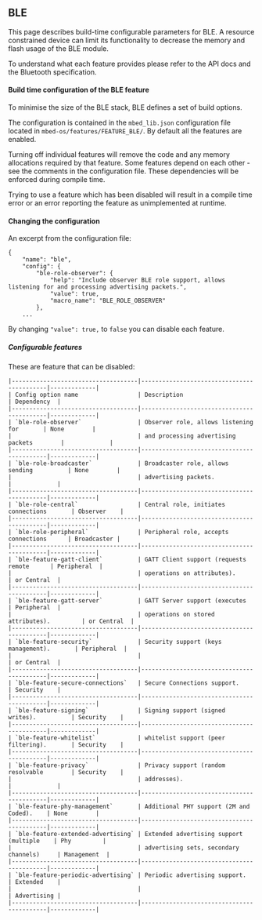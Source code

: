 <h2 id="configuration-ble">BLE</h2>

This page describes build-time configurable parameters for BLE. A resource constrained device can limit its functionality to decrease the memory and flash usage of the BLE module. 

To understand what each feature provides please refer to the API docs and the Bluetooth specification.

#### Build time configuration of the BLE feature

To minimise the size of the BLE stack, BLE defines a set of build options.

The configuration is contained in the `mbed_lib.json` configuration file located in `mbed-os/features/FEATURE_BLE/`. By default all the features are enabled.

Turning off individual features will remove the code and any memory allocations required by that feature. Some features depend on each other - see the comments in the configuration file. These dependencies will be enforced during compile time.

Trying to use a feature which has been disabled will result in a compile time error or an error reporting the feature as unimplemented at runtime.

#### Changing the configuration

An excerpt from the configuration file:

```
{
    "name": "ble",
    "config": {
        "ble-role-observer": {
            "help": "Include observer BLE role support, allows listening for and processing advertising packets.",
            "value": true,
            "macro_name": "BLE_ROLE_OBSERVER"
        },
    ...
```

By changing `"value": true,` to `false` you can disable each feature.

##### Configurable features

These are feature that can be disabled:

```
|------------------------------------|-------------------------------------------|-------------|
| Config option name                 | Description                               | Dependency  |
|------------------------------------|-------------------------------------------|-------------|
| `ble-role-observer`                | Observer role, allows listening for       | None        |
|                                    | and processing advertising packets        |             |
|------------------------------------|-------------------------------------------|-------------|
| `ble-role-broadcaster`             | Broadcaster role, allows sending          | None        |
|                                    | advertising packets.                      |             |
|------------------------------------|-------------------------------------------|-------------|
| `ble-role-central`                 | Central role, initiates connections       | Observer    |
|------------------------------------|-------------------------------------------|-------------|
| `ble-role-peripheral`              | Peripheral role, accepts connections      | Broadcaster |
|------------------------------------|-------------------------------------------|-------------|
| `ble-feature-gatt-client`          | GATT Client support (requests remote      | Peripheral  | 
|                                    | operations on attributes).                | or Central  |
|------------------------------------|-------------------------------------------|-------------|
| `ble-feature-gatt-server`          | GATT Server support (executes             | Peripheral  |
|                                    | operations on stored attributes).         | or Central  |
|------------------------------------|-------------------------------------------|-------------|
| `ble-feature-security`             | Security support (keys management).       | Peripheral  |
|                                    |                                           | or Central  |
|------------------------------------|-------------------------------------------|-------------|
| `ble-feature-secure-connections`   | Secure Connections support.               | Security    |
|------------------------------------|-------------------------------------------|-------------|
| `ble-feature-signing`              | Signing support (signed writes).          | Security    |
|------------------------------------|-------------------------------------------|-------------|
| `ble-feature-whitelist`            | whitelist support (peer filtering).       | Security    |
|------------------------------------|-------------------------------------------|-------------|
| `ble-feature-privacy`              | Privacy support (random resolvable        | Security    |
|                                    | addresses).                               |             |
|------------------------------------|-------------------------------------------|-------------|
| `ble-feature-phy-management`       | Additional PHY support (2M and Coded).    | None        |
|------------------------------------|-------------------------------------------|-------------|
| `ble-feature-extended-advertising` | Extended advertising support (multiple    | Phy         |
|                                    | advertising sets, secondary channels)     | Management  |
|------------------------------------|-------------------------------------------|-------------|
| `ble-feature-periodic-advertising` | Periodic advertising support.             | Extended    |
|                                    |                                           | Advertising |
|------------------------------------|-------------------------------------------|-------------|
```
